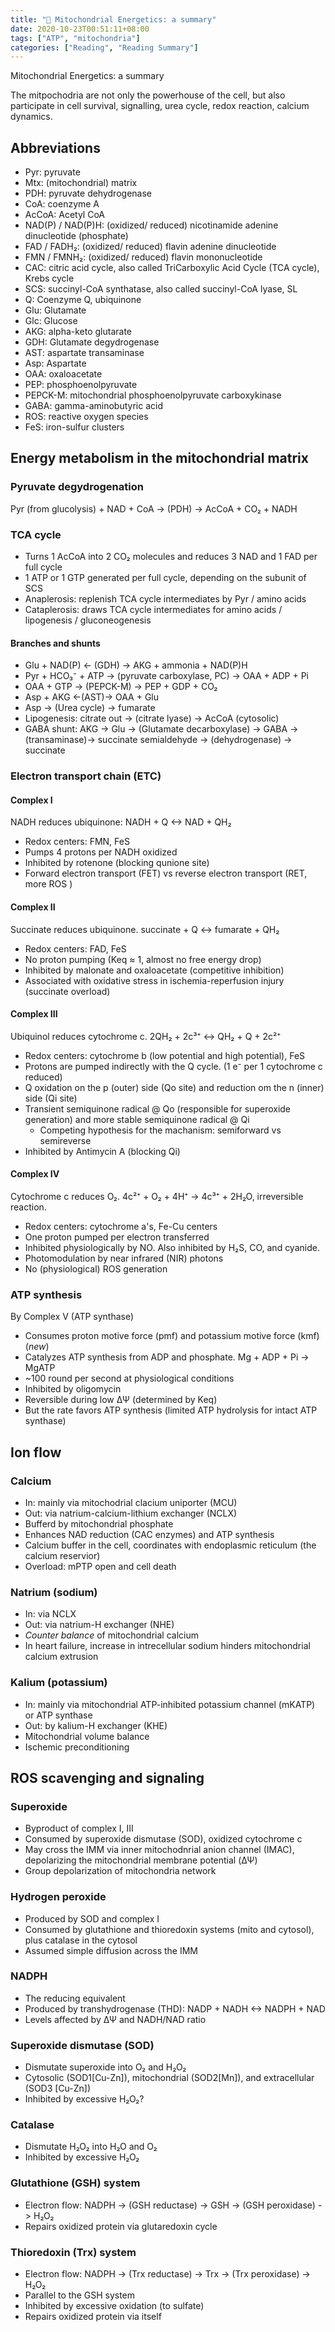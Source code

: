 ```yaml
---
title: "📒 Mitochondrial Energetics: a summary"
date: 2020-10-23T00:51:11+08:00
tags: ["ATP", "mitochondria"]
categories: ["Reading", "Reading Summary"]
---
```


Mitochondrial Energetics: a summary

<!--more-->

The mitpochodria are not only the powerhouse of the cell, but also participate in cell survival, signalling, urea cycle, redox reaction, calcium dynamics.

## Abbreviations
* Pyr: pyruvate
* Mtx: (mitochondrial) matrix
* PDH: pyruvate dehydrogenase
* CoA: coenzyme A
* AcCoA: Acetyl CoA
* NAD(P) / NAD(P)H: (oxidized/ reduced) nicotinamide adenine dinucleotide (phosphate)
* FAD / FADH₂: (oxidized/ reduced) flavin adenine dinucleotide
* FMN / FMNH₂: (oxidized/ reduced) flavin mononucleotide
* CAC: citric acid cycle, also called TriCarboxylic Acid Cycle (TCA cycle), Krebs cycle
* SCS: succinyl-CoA synthatase, also called succinyl-CoA lyase, SL
* Q: Coenzyme Q, ubiquinone
* Glu: Glutamate
* Glc: Glucose
* AKG: alpha-keto glutarate
* GDH: Glutamate degydrogenase
* AST: aspartate transaminase
* Asp: Aspartate
* OAA: oxaloacetate
* PEP: phosphoenolpyruvate
* PEPCK-M: mitochondrial phosphoenolpyruvate carboxykinase
* GABA: gamma-aminobutyric acid
* ROS: reactive oxygen species
* FeS: iron-sulfur clusters

## Energy metabolism in the mitochondrial matrix

### Pyruvate degydrogenation

Pyr (from glucolysis) + NAD + CoA -> (PDH) -> AcCoA + CO₂ + NADH

### TCA cycle
* Turns 1 AcCoA into 2 CO₂ molecules and reduces 3 NAD and 1 FAD per full cycle
* 1 ATP or 1 GTP generated per full cycle, depending on the subunit of SCS
* Anaplerosis: replenish TCA cycle intermediates by Pyr / amino acids
* Cataplerosis: draws TCA cycle intermediates for amino acids / lipogenesis / gluconeogenesis

#### Branches and shunts
  * Glu + NAD(P) <- (GDH) -> AKG + ammonia + NAD(P)H
  * Pyr + HCO₃⁻ + ATP -> (pyruvate carboxylase, PC) -> OAA + ADP + Pi
  * OAA + GTP -> (PEPCK-M) -> PEP + GDP + CO₂
  * Asp + AKG <-(AST)-> OAA + Glu
  * Asp -> (Urea cycle) -> fumarate
  * Lipogenesis: citrate out -> (citrate lyase) -> AcCoA (cytosolic)
  * GABA shunt: AKG -> Glu -> (Glutamate decarboxylase) -> GABA -> (transaminase)-> succinate semialdehyde -> (dehydrogenase) -> succinate

### Electron transport chain (ETC)

#### Complex I
NADH reduces ubiquinone: NADH + Q <-> NAD + QH₂
* Redox centers: FMN, FeS
* Pumps 4 protons per NADH oxidized
* Inhibited by rotenone (blocking qunione site)
* Forward electron transport (FET) vs reverse electron transport (RET, more ROS )
#### Complex II
Succinate reduces ubiquinone. succinate + Q <-> fumarate + QH₂
* Redox centers: FAD, FeS
* No proton pumping (Keq ≈ 1, almost no free energy drop)
* Inhibited by malonate and oxaloacetate (competitive inhibition)
* Associated with oxidative stress in ischemia-reperfusion injury (succinate overload)
#### Complex III
Ubiquinol reduces cytochrome c. 2QH₂ + 2c³⁺ <-> QH₂ + Q + 2c²⁺
* Redox centers: cytochrome b (low potential and high potential), FeS
* Protons are pumped indirectly with the Q cycle. (1 e⁻ per 1 cytochrome c reduced)
* Q oxidation on the p (outer) side (Qo site) and reduction om the n (inner) side (Qi site)
* Transient semiquinone radical @ Qo (responsible for superoxide generation) and more stable semiquinone radical @ Qi
  * Competing hypothesis for the machanism: semiforward vs semireverse
* Inhibited by Antimycin A (blocking Qi)
#### Complex IV
Cytochrome c reduces O₂. 4c²⁺ + O₂ + 4H⁺ -> 4c³⁺ + 2H₂O, irreversible reaction.
* Redox centers: cytochrome a's, Fe-Cu centers
* One proton pumped per electron transferred
* Inhibited physiologically by NO. Also inhibited by H₂S, CO, and cyanide.
* Photomodulation by near infrared (NIR) photons
* No (physiological) ROS generation

### ATP synthesis
By Complex V (ATP synthase)

* Consumes proton motive force (pmf) and potassium motive force (kmf) (*new*)
* Catalyzes ATP synthesis from ADP and phosphate. Mg + ADP + Pi -> MgATP
* ~100 round per second at physiological conditions
* Inhibited by oligomycin
* Reversible during low ΔΨ (determined by Keq)
* But the rate favors ATP synthesis (limited ATP hydrolysis for intact ATP synthase)

## Ion flow
### Calcium
* In: mainly via mitochodrial clacium uniporter (MCU)
* Out: via natrium-calcium-lithium exchanger (NCLX)
* Bufferd by mitochondrial phosphate
* Enhances NAD reduction (CAC enzymes) and ATP synthesis
* Calcium buffer in the cell, coordinates with endoplasmic reticulum (the calcium reservior)
* Overload: mPTP open and cell death
### Natrium (sodium)
* In: via NCLX
* Out: via natrium-H exchanger (NHE)
* *Counter balance* of mitochondrial calcium
* In heart failure, increase in intrecellular sodium hinders mitochondrial calcium extrusion
### Kalium (potassium)
* In: mainly via mitochondrial ATP-inhibited potassium channel (mKATP) or ATP synthase
* Out: by kalium-H exchanger (KHE)
* Mitochondrial volume balance
* Ischemic preconditioning

## ROS scavenging and signaling
### Superoxide
* Byproduct of complex I, III
* Consumed by superoxide dismutase (SOD), oxidized cytochrome c
* May cross the IMM via inner mitochodnrial anion channel (IMAC), depolarizing the mitochondrial membrane potential (ΔΨ)
* Group depolarization of mitochondria network
### Hydrogen peroxide
* Produced by SOD and complex I
* Consumed by glutathione and thioredoxin systems (mito and cytosol), plus catalase in the cytosol
* Assumed simple diffusion across the IMM
### NADPH
* The reducing equivalent
* Produced by transhydrogenase (THD): NADP + NADH <-> NADPH + NAD
* Levels affected by ΔΨ and NADH/NAD ratio
### Superoxide dismutase (SOD)
* Dismutate superoxide into O₂ and H₂O₂
* Cytosolic (SOD1[Cu-Zn]), mitochondrial (SOD2[Mn]), and extracellular (SOD3 [Cu-Zn])
* Inhibited by excessive H₂O₂?
### Catalase
* Dismutate H₂O₂ into H₂O and O₂
* Inhibited by excessive H₂O₂
### Glutathione (GSH) system
* Electron flow: NADPH -> (GSH reductase) -> GSH -> (GSH peroxidase) -> H₂O₂
* Repairs oxidized protein via glutaredoxin cycle
### Thioredoxin (Trx) system
* Electron flow: NADPH -> (Trx reductase) -> Trx -> (Trx peroxidase) -> H₂O₂
* Parallel to the GSH system
* Inhibited by excessive oxidation (to sulfate)
* Repairs oxidized protein via itself
